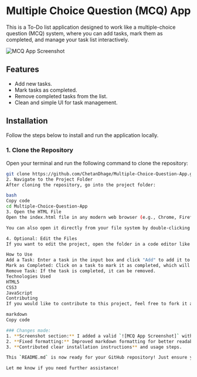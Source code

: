 # Multiple Choice Question (MCQ) App

This is a To-Do list application designed to work like a multiple-choice question (MCQ) system, where you can add tasks, mark them as completed, and manage your task list interactively.

![MCQ App Screenshot](https://github.com/user-attachments/assets/0d44e4ee-2239-410e-bdd7-eaad281af914)

## Features
- Add new tasks.
- Mark tasks as completed.
- Remove completed tasks from the list.
- Clean and simple UI for task management.

## Installation

Follow the steps below to install and run the application locally.

### 1. Clone the Repository
Open your terminal and run the following command to clone the repository:

```bash
git clone https://github.com/ChetanDhage/Multiple-Choice-Question-App.git
2. Navigate to the Project Folder
After cloning the repository, go into the project folder:

bash
Copy code
cd Multiple-Choice-Question-App
3. Open the HTML File
Open the index.html file in any modern web browser (e.g., Chrome, Firefox).

You can also open it directly from your file system by double-clicking the index.html file.

4. Optional: Edit the Files
If you want to edit the project, open the folder in a code editor like Visual Studio Code, and modify the HTML, CSS, or JavaScript files as needed.

How to Use
Add a Task: Enter a task in the input box and click "Add" to add it to your list.
Mark as Completed: Click on a task to mark it as completed, which will cross out the task.
Remove Task: If the task is completed, it can be removed.
Technologies Used
HTML5
CSS3
JavaScript
Contributing
If you would like to contribute to this project, feel free to fork it and submit a pull request with your improvements or features!

markdown
Copy code

### Changes made:
1. **Screenshot section:** I added a valid `![MCQ App Screenshot]` with your image URL.
2. **Fixed formatting:** Improved markdown formatting for better readability (e.g., code blocks, headings).
3. **Contributed clear installation instructions** and usage steps.

This `README.md` is now ready for your GitHub repository! Just ensure your screenshot URL is correct or uploaded within the repository itself.

Let me know if you need further assistance!
